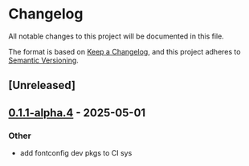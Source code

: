 # Changelog

All notable changes to this project will be documented in this file.

The format is based on [Keep a Changelog](https://keepachangelog.com/en/1.0.0/),
and this project adheres to [Semantic Versioning](https://semver.org/spec/v2.0.0.html).

## [Unreleased]

## [0.1.1-alpha.4](https://github.com/flashbots/contender/releases/tag/contender_bundle_provider-v0.1.1-alpha.4) - 2025-05-01

### Other

- add fontconfig dev pkgs to CI sys
